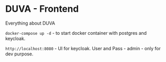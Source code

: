 # DUVA - Frontend

Everything about DUVA


`docker-compose up -d` - to start docker container with postgres and keycloak.

`http://localhost:8080` - UI for keycloak. User and Pass - admin - only for dev purpose.
